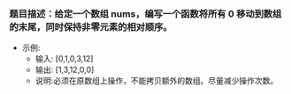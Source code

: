 ### 题目描述：给定一个数组 nums，编写一个函数将所有 0 移动到数组的末尾，同时保持非零元素的相对顺序。
- 示例:
  - 输入: [0,1,0,3,12]
  - 输出: [1,3,12,0,0]
  - 说明:必须在原数组上操作，不能拷贝额外的数组。尽量减少操作次数。

